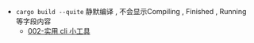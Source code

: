 -  `cargo build --quite` 静默编译 , 不会显示Compiling , Finished , Running 等字段内容
	- [002-实用 cli 小工具](../../../阅读学习/rust第一课/002%20基础篇/002-实用%20cli%20小工具.md)
